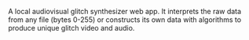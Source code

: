 A local audiovisual glitch synthesizer web app. It interprets the raw data from any file (bytes 0-255) or constructs its own data with algorithms to produce unique glitch video and audio.